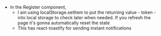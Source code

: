 - In the Register component,
  - I am using localStorage.setItem to put the returning value - token - into local storage to check later when needed. If you refresh the page it's gonna automatically reset the state
  - This has react-toastify for sending instant notifications
